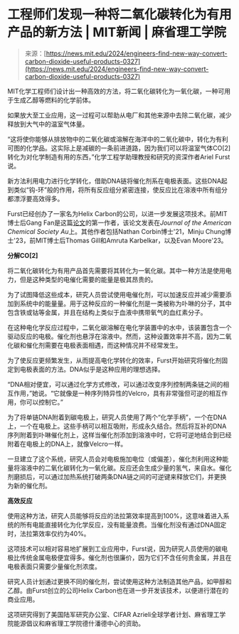 <!--yml

category: 未分类

date: 2024-05-29 12:49:08

-->

# 工程师们发现一种将二氧化碳转化为有用产品的新方法 | MIT新闻 | 麻省理工学院

> 来源：[https://news.mit.edu/2024/engineers-find-new-way-convert-carbon-dioxide-useful-products-0327](https://news.mit.edu/2024/engineers-find-new-way-convert-carbon-dioxide-useful-products-0327)

MIT化学工程师们设计出一种高效的方法，将二氧化碳转化为一氧化碳，一种可用于生成乙醇等燃料的化学前体。

如果放大至工业应用，这一过程可以帮助从电厂和其他来源中去除二氧化碳，减少释放到大气中的温室气体量。

“这将使你能够从排放物中的二氧化碳或溶解在海洋中的二氧化碳中，转化为有利可图的化学品。这实际上是减碳的一条前进道路，因为我们可以将温室气体CO[2]转化为对化学制造有用的东西，”化学工程学助理教授和研究的资深作者Ariel Furst说。

新方法利用电力进行化学转化，借助DNA链将催化剂系在电极表面。这些DNA起到类似“钩-环”般的作用，将所有反应组分紧密连接，使反应比在溶液中所有组分都漂浮要高效得多。

Furst已经创办了一家名为Helix Carbon的公司，以进一步发展这项技术。前MIT博士后Gang Fan是这篇[论文](https://pubs.acs.org/doi/full/10.1021/jacsau.3c00823)的第一作者，该论文发表在*Journal of the American Chemical Society Au*上。其他作者包括Nathan Corbin博士'21，Minju Chung博士'23，前MIT博士后Thomas Gill和Amruta Karbelkar，以及Evan Moore'23。

**分解CO[2]**

将二氧化碳转化为有用产品首先需要将其转化为一氧化碳。其中一种方法是使用电力，但是这种类型的电催化需要的能量是极其昂贵的。

为了试图降低这些成本，研究人员尝试使用电催化剂，可以加速反应并减少需要添加到系统中的能量量。用于这种反应的一种催化剂是一类被称为卟啉的分子，其中包含铁或钴等金属，并且在结构上类似于血液中携带氧气的血红素分子。

在这种电化学反应过程中，二氧化碳溶解在电化学装置中的水中，该装置包含一个驱动反应的电极。催化剂也悬浮在溶液中。然而，这种设置效率并不高，因为二氧化碳和催化剂需要在电极表面相遇，而这种情况并不经常发生。

为了使反应更频繁发生，从而提高电化学转化的效率，Furst开始研究将催化剂固定到电极表面的方法。DNA似乎是这种应用的理想选择。

“DNA相对便宜，可以通过化学方式修改，可以通过改变序列控制两条链之间的相互作用，”她说。“它就像是一种序列特异性的Velcro，具有非常强但可逆的相互作用，你可以控制它。”

为了将单链DNA附着到碳电极上，研究人员使用了两个“化学手柄”，一个在DNA上，一个在电极上。这些手柄可以相互吸附，形成永久结合。然后将互补的DNA序列附着到卟啉催化剂上，这样当催化剂添加到溶液中时，它将可逆地结合到已经附着在电极上的DNA上，就像Velcro一样。

一旦建立了这个系统，研究人员会对电极施加电位（或偏差），催化剂利用这种能量将溶液中的二氧化碳转化为一氧化碳。反应还会生成少量的氢气，来自水。催化剂磨损后，可以通过加热系统打破两条DNA链之间的可逆键来释放它们，并更换为新的催化剂。

**高效反应**

使用这种方法，研究人员能够将反应的法拉第效率提高到100%，这意味着进入系统的所有电能直接转化为化学反应，没有能量浪费。当催化剂没有通过DNA固定时，法拉第效率仅约为40%。

这项技术可以相对容易地扩展到工业应用中，Furst说，因为研究人员使用的碳电极比传统金属电极便宜得多。催化剂也很廉价，因为它们不含任何贵金属，并且在电极表面只需要少量催化剂浓度。

研究人员计划通过更换不同的催化剂，尝试使用这种方法制造其他产品，如甲醇和乙醇。由Furst创立的公司Helix Carbon也在进一步开发该技术，以便进行潜在的商业应用。

这项研究得到了美国陆军研究办公室、CIFAR Azrieli全球学者计划、麻省理工学院能源倡议和麻省理工学院德什潘德中心的资助。
